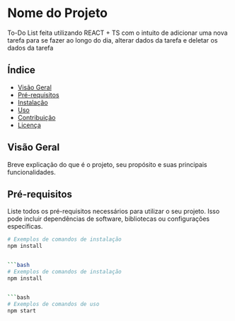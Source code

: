 # Nome do Projeto

To-Do List feita utilizando REACT + TS com o intuito de adicionar uma nova tarefa para se fazer ao longo do dia, alterar dados da tarefa e deletar os dados da tarefa

## Índice

- [Visão Geral](#visão-geral)
- [Pré-requisitos](#pré-requisitos)
- [Instalação](#instalação)
- [Uso](#uso)
- [Contribuição](#contribuição)
- [Licença](#licença)

## Visão Geral

Breve explicação do que é o projeto, seu propósito e suas principais funcionalidades.

## Pré-requisitos

Liste todos os pré-requisitos necessários para utilizar o seu projeto. Isso pode incluir dependências de software, bibliotecas ou configurações específicas.

```bash
# Exemplos de comandos de instalação
npm install


```bash
# Exemplos de comandos de instalação
npm install


```bash 
# Exemplos de comandos de uso
npm start




